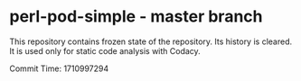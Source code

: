 # perl-pod-simple - master branch

This repository contains frozen state of the repository.
Its history is cleared. It is used only for static code
analysis with Codacy.

Commit Time: 1710997294